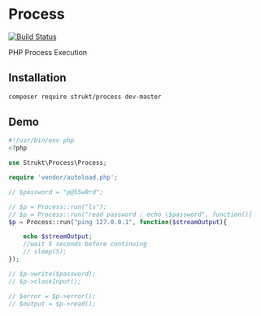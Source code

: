 # Process
[![Build Status](https://travis-ci.org/strukt/process.svg?branch=master)](https://travis-ci.org/strukt/process)


PHP Process Execution

## Installation

```sh
composer require strukt/process dev-master
```

## Demo

```php
#!/usr/bin/env php
<?php

use Strukt\Process\Process;

require 'vendor/autoload.php';

// $password = "p@55w0rd";

// $p = Process::run("ls");
// $p = Process::run("read password ; echo \$password", function(){
$p = Process::run("ping 127.0.0.1", function($streamOutput){

	echo $streamOutput;
	//wait 5 seconds before continuing
	// sleep(5);
});

// $p->write($password);
// $p->closeInput();

// $error = $p->error();
// $output = $p->read();
```
